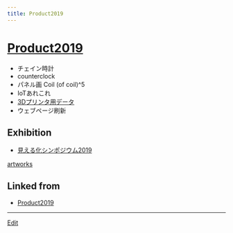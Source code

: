 ```yaml
---
title: Product2019
---
```

# [Product2019](/Product2019)


* チェイン時計
* counterclock
* パネル画 Coil (of coil)^5
* IoTあれこれ
* [3Dプリンタ用データ](/3Dプリンタ用データ)
* ウェブページ刷新

## Exhibition

* [見える化シンポジウム2019](/見える化シンポジウム2019)

[artworks](/artworks)





## Linked from

* [Product2019](/Product2019)


----

[Edit](https://github.com/vitroid/vitroid.github.io/edit/master/MD/Product2019.md)

